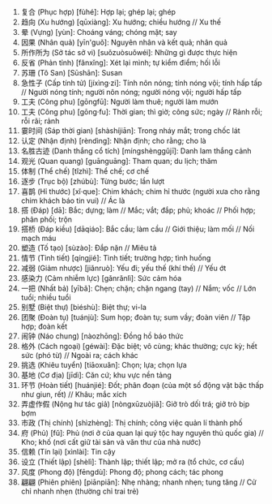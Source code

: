 1. 复合 (Phục hợp) [fùhé]: Hợp lại; ghép lại; ghép
2. 趋向 (Xu hướng) [qūxiàng]: Xu hướng; chiều hướng // Xu thế
3. 晕 (Vựng) [yùn]: Choáng váng; chóng mặt; say
4. 因果 (Nhân quả) [yīn'guǒ]: Nguyên nhân và kết quả; nhân quả
5. 所作所为 (Sở tác sở vi) [suǒzuòsuǒwéi]: Những gì được thực hiện
6. 反省 (Phản tỉnh) [fǎnxǐng]: Xét lại mình; tự kiểm điểm; hối lỗi
7. 苏珊 (Tô San) [Sūshān]: Susan
8. 急性子 (Cấp tính tử) [jíxìng·zi]: Tính nôn nóng; tính nóng vội; tính hấp tấp // Người nóng tính; người nôn nóng; người nóng vội; người hấp tấp
9. 工夫 (Công phu) [gōngfū]: Người làm thuê; người làm mướn
10. 工夫 (Công phu) [gōng·fu]: Thời gian; thì giờ; công sức; ngày // Rảnh rỗi; rỗi rãi; rảnh
11. 霎时间 (Sáp thời gian) [shàshíjiān]: Trong nháy mắt; trong chốc lát
12. 认定 (Nhận định) [rèndìng]: Nhận định; cho rằng; cho là
13. 名胜古迹 (Danh thắng cổ tích) [míngshènggǔjī]: Danh lam thắng cảnh
14. 观光 (Quan quang) [guānguāng]: Tham quan; du lịch; thăm
15. 体制 (Thể chế) [tǐzhì]: Thể chế; cơ chế
16. 逐步 (Trục bộ) [zhúbù]: Từng bước; lần lượt
17. 喜鹊 (Hỉ thước) [xǐ·que]: Chim khách; chim hỉ thước (người xưa cho rằng chim khách báo tin vui) // Ác là
18. 搭 (Đáp) [dā]: Bắc; dựng; làm // Mắc; vắt; đắp; phủ; khoác // Phối hợp; phân phối; trộn
19. 搭桥 (Đáp kiều) [dāqiáo]: Bắc cầu; làm cầu // Giới thiệu; làm mối // Nối mạch máu
20. 塑造 (Tố tạo) [sùzào]: Đắp nặn // Miêu tả
21. 情节 (Tình tiết) [qíngjié]: Tình tiết; trường hợp; tình huống
22. 减弱 (Giảm nhược) [jiǎnruò]: Yếu đi; yếu thế (khí thế) // Yếu ớt
23. 感染力 (Cảm nhiễm lực) [gǎnrǎnlì]: Sức cảm hóa
24. 一把 (Nhất bả) [yībǎ]: Chẹn; chặn; chặn ngang (tay) // Nắm; vốc // Lớn tuổi; nhiều tuổi
25. 别墅 (Biệt thự) [biéshù]: Biệt thự; vi-la
26. 团聚 (Đoàn tụ) [tuánjù]: Sum họp; đoàn tụ; sum vầy; đoàn viên // Tập hợp; đoàn kết
27. 闹钟 (Náo chung) [nàozhōng]: Đồng hồ báo thức
28. 格外 (Cách ngoại) [géwài]: Đặc biệt; vô cùng; khác thường; cực kỳ; hết sức (phó từ) // Ngoài ra; cách khác
29. 挑选 (Khiêu tuyển) [tiāoxuǎn]: Chọn; lựa; chọn lựa
30. 基地 (Cơ địa) [jīdì]: Căn cứ; khu vực nền tảng
31. 环节 (Hoàn tiết) [huánjié]: Đốt; phân đoạn (của một số động vật bậc thấp như giun, rết) // Khâu; mắc xích
32. 弄虚作假 (Nộng hư tác giả) [nòngxūzuòjiǎ]: Giở trò dối trá; giở trò bịp bợm
33. 市政 (Thị chính) [shìzhèng]: Thị chính; công việc quản lí thành phố
34. 府 (Phủ) [fǔ]: Phủ (nơi ở của quan lại quý tộc hay nguyên thủ quốc gia) // Kho; khố (nơi cất giữ tài sản và văn thư của nhà nước)
35. 信赖 (Tín lại) [xìnlài]: Tin cậy
36. 设立 (Thiết lập) [shèlì]: Thành lập; thiết lập; mở ra (tổ chức, cơ cấu)
37. 风度 (Phong độ) [fēngdù]: Phong độ; phong cách; tác phong
38. 翩翩 (Phiên phiên) [piānpiān]: Nhẹ nhàng; nhanh nhẹn; tung tăng // Cử chỉ nhanh nhẹn (thường chỉ trai trẻ)